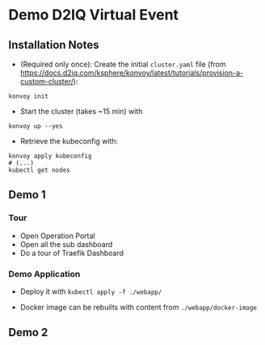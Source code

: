 
# Demo D2IQ Virtual Event

## Installation Notes

* (Required only once): Create the initial `cluster.yaml` file
(from <https://docs.d2iq.com/ksphere/konvoy/latest/tutorials/provision-a-custom-cluster/>):

```shell
konvoy init
```

* Start the cluster (takes ~15 min) with

```shell
konvoy up --yes
```

* Retrieve the kubeconfig with:

```shell
konvoy apply kubeconfig
# (...)
kubectl get nodes
```

## Demo 1

### Tour

* Open Operation Portal
* Open all the sub dashboard
* Do a tour of Traefik Dashboard

### Demo Application

* Deploy it with `kubectl apply -f ./webapp/`

* Docker image can be rebuilts with content from `./webapp/docker-image`

## Demo 2
